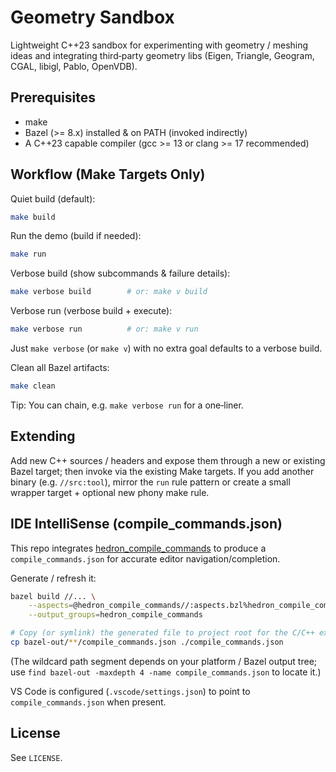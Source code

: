 # Geometry Sandbox

Lightweight C++23 sandbox for experimenting with geometry / meshing ideas and integrating third‑party geometry libs (Eigen, Triangle, Geogram, CGAL, libigl, Pablo, OpenVDB).

## Prerequisites

- make
- Bazel (>= 8.x) installed & on PATH (invoked indirectly)
- A C++23 capable compiler (gcc >= 13 or clang >= 17 recommended)

## Workflow (Make Targets Only)

Quiet build (default):
```bash
make build
```

Run the demo (build if needed):
```bash
make run
```

Verbose build (show subcommands & failure details):
```bash
make verbose build        # or: make v build
```

Verbose run (verbose build + execute):
```bash
make verbose run          # or: make v run
```

Just `make verbose` (or `make v`) with no extra goal defaults to a verbose build.

Clean all Bazel artifacts:
```bash
make clean
```

Tip: You can chain, e.g. `make verbose run` for a one‑liner.

## Extending

Add new C++ sources / headers and expose them through a new or existing Bazel target; then invoke via the existing Make targets. If you add another binary (e.g. `//src:tool`), mirror the `run` rule pattern or create a small wrapper target + optional new phony make rule.

## IDE IntelliSense (compile_commands.json)

This repo integrates [hedron_compile_commands](https://github.com/hedronvision/bazel-compile-commands-extractor) to produce a `compile_commands.json` for accurate editor navigation/completion.

Generate / refresh it:

```bash
bazel build //... \
	--aspects=@hedron_compile_commands//:aspects.bzl%hedron_compile_commands_aspect \
	--output_groups=hedron_compile_commands

# Copy (or symlink) the generated file to project root for the C/C++ extension:
cp bazel-out/**/compile_commands.json ./compile_commands.json
```

(The wildcard path segment depends on your platform / Bazel output tree; use `find bazel-out -maxdepth 4 -name compile_commands.json` to locate it.)

VS Code is configured (`.vscode/settings.json`) to point to `compile_commands.json` when present.

## License

See `LICENSE`.